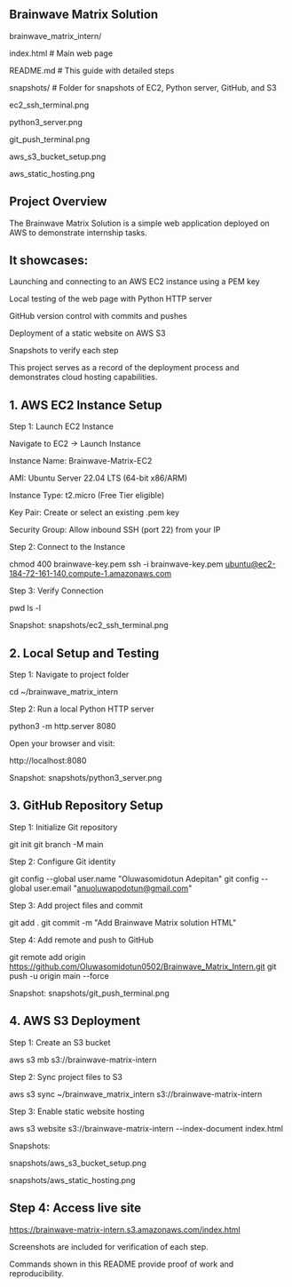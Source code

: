## Brainwave Matrix Solution

brainwave_matrix_intern/

index.html              # Main web page

README.md               # This guide with detailed steps

snapshots/              # Folder for snapshots of EC2, Python server, GitHub, and S3

ec2_ssh_terminal.png

python3_server.png

git_push_terminal.png

aws_s3_bucket_setup.png

aws_static_hosting.png


## Project Overview

The Brainwave Matrix Solution is a simple web application deployed on AWS to demonstrate internship tasks.

## It showcases:

Launching and connecting to an AWS EC2 instance using a PEM key

Local testing of the web page with Python HTTP server

GitHub version control with commits and pushes

Deployment of a static website on AWS S3

Snapshots to verify each step

This project serves as a record of the deployment process and demonstrates cloud hosting capabilities.

## 1. AWS EC2 Instance Setup

Step 1: Launch EC2 Instance

Navigate to EC2 → Launch Instance

Instance Name: Brainwave-Matrix-EC2

AMI: Ubuntu Server 22.04 LTS (64-bit x86/ARM)

Instance Type: t2.micro (Free Tier eligible)

Key Pair: Create or select an existing .pem key

Security Group: Allow inbound SSH (port 22) from your IP

Step 2: Connect to the Instance

chmod 400 brainwave-key.pem
ssh -i brainwave-key.pem ubuntu@ec2-184-72-161-140.compute-1.amazonaws.com


Step 3: Verify Connection

pwd
ls -l


Snapshot: snapshots/ec2_ssh_terminal.png

## 2. Local Setup and Testing

Step 1: Navigate to project folder

cd ~/brainwave_matrix_intern


Step 2: Run a local Python HTTP server

python3 -m http.server 8080


Open your browser and visit:

http://localhost:8080


Snapshot: snapshots/python3_server.png

## 3. GitHub Repository Setup

Step 1: Initialize Git repository

git init
git branch -M main


Step 2: Configure Git identity

git config --global user.name "Oluwasomidotun Adepitan"
git config --global user.email "anuoluwapodotun@gmail.com"


Step 3: Add project files and commit

git add .
git commit -m "Add Brainwave Matrix solution HTML"


Step 4: Add remote and push to GitHub

git remote add origin https://github.com/Oluwasomidotun0502/Brainwave_Matrix_Intern.git
git push -u origin main --force


Snapshot: snapshots/git_push_terminal.png

## 4. AWS S3 Deployment

Step 1: Create an S3 bucket

aws s3 mb s3://brainwave-matrix-intern


Step 2: Sync project files to S3

aws s3 sync ~/brainwave_matrix_intern s3://brainwave-matrix-intern


Step 3: Enable static website hosting

aws s3 website s3://brainwave-matrix-intern --index-document index.html


Snapshots:

snapshots/aws_s3_bucket_setup.png

snapshots/aws_static_hosting.png

## Step 4: Access live site
https://brainwave-matrix-intern.s3.amazonaws.com/index.html


Screenshots are included for verification of each step.

Commands shown in this README provide proof of work and reproducibility.
